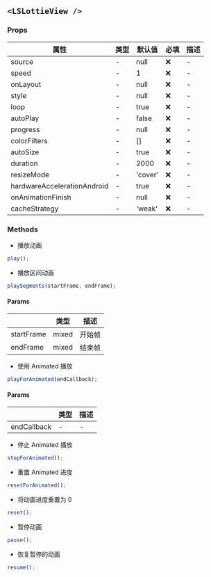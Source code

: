 ## `<LSLottieView />`

### Props

| 属性                        | 类型 | 默认值  | 必填 | 描述 |
| --------------------------- | ---- | ------- | ---- | ---- |
| source                      | -    | null    | ❌   | -    |
| speed                       | -    | 1       | ❌   | -    |
| onLayout                    | -    | null    | ❌   | -    |
| style                       | -    | null    | ❌   | -    |
| loop                        | -    | true    | ❌   | -    |
| autoPlay                    | -    | false   | ❌   | -    |
| progress                    | -    | null    | ❌   | -    |
| colorFilters                | -    | []      | ❌   | -    |
| autoSize                    | -    | true    | ❌   | -    |
| duration                    | -    | 2000    | ❌   | -    |
| resizeMode                  | -    | 'cover' | ❌   | -    |
| hardwareAccelerationAndroid | -    | true    | ❌   | -    |
| onAnimationFinish           | -    | null    | ❌   | -    |
| cacheStrategy               | -    | 'weak'  | ❌   | -    |

### Methods

- 播放动画

```js
play();
```

- 播放区间动画

```js
playSegments(startFrame, endFrame);
```

#### Params

|            | 类型  | 描述   |
| ---------- | ----- | ------ |
| startFrame | mixed | 开始帧 |
| endFrame   | mixed | 结束帧 |

- 使用 Animated 播放

```js
playForAnimated(endCallback);
```

#### Params

|             | 类型 | 描述 |
| ----------- | ---- | ---- |
| endCallback | -    | -    |

- 停止 Animated 播放

```js
stopForAnimated();
```

- 重置 Animated 进度

```js
resetForAnimated();
```

- 将动画进度重置为 0

```js
reset();
```

- 暂停动画

```js
pause();
```

- 恢复暂停的动画

```js
resume();
```

